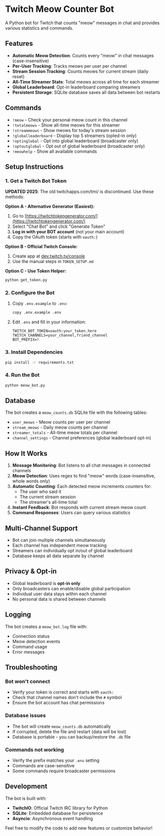 # Twitch Meow Counter Bot

A Python bot for Twitch that counts "meow" messages in chat and provides various statistics and commands.

## Features

- **Automatic Meow Detection**: Counts every "meow" in chat messages (case-insensitive)
- **Per-User Tracking**: Tracks meows per user per channel
- **Stream Session Tracking**: Counts meows for current stream (daily reset)
- **All-Time Streamer Stats**: Total meows across all time for each streamer
- **Global Leaderboard**: Opt-in leaderboard comparing streamers
- **Persistent Storage**: SQLite database saves all data between bot restarts

## Commands

- `!meow` - Check your personal meow count in this channel
- `!totalmeows` - Show all-time meows for this streamer
- `!streammeows` - Show meows for today's stream session
- `!globalleaderboard` - Display top 5 streamers (opted-in only)
- `!optinglobal` - Opt into global leaderboard (broadcaster only)
- `!optoutglobal` - Opt out of global leaderboard (broadcaster only)
- `!meowhelp` - Show all available commands

## Setup Instructions

### 1. Get a Twitch Bot Token

**UPDATED 2025**: The old twitchapps.com/tmi/ is discontinued. Use these methods:

**Option A - Alternative Generator (Easiest):**
1. Go to [https://twitchtokengenerator.com/](https://twitchtokengenerator.com/)
2. Select "Chat Bot" and click "Generate Token"
3. **Log in with your BOT account** (not your main account)
4. Copy the OAuth token (starts with `oauth:`)

**Option B - Official Twitch Console:**
1. Create app at [dev.twitch.tv/console](https://dev.twitch.tv/console)
2. Use the manual steps in `TOKEN_SETUP.md`

**Option C - Use Token Helper:**
```bash
python get_token.py
```

### 2. Configure the Bot

1. Copy `.env.example` to `.env`:
   ```bash
   copy .env.example .env
   ```

2. Edit `.env` and fill in your information:
   ```
   TWITCH_BOT_TOKEN=oauth:your_token_here
   TWITCH_CHANNELS=your_channel,friend_channel
   BOT_PREFIX=!
   ```

### 3. Install Dependencies

```bash
pip install -r requirements.txt
```

### 4. Run the Bot

```bash
python meow_bot.py
```

## Database

The bot creates a `meow_counts.db` SQLite file with the following tables:

- `user_meows` - Meow counts per user per channel
- `stream_meows` - Daily meow counts per channel
- `streamer_totals` - All-time meow totals per channel
- `channel_settings` - Channel preferences (global leaderboard opt-in)

## How It Works

1. **Message Monitoring**: Bot listens to all chat messages in connected channels
2. **Meow Detection**: Uses regex to find "meow" words (case-insensitive, whole words only)
3. **Automatic Counting**: Each detected meow increments counters for:
   - The user who said it
   - The current stream session
   - The streamer's all-time total
4. **Instant Feedback**: Bot responds with current stream meow count
5. **Command Responses**: Users can query various statistics

## Multi-Channel Support

- Bot can join multiple channels simultaneously
- Each channel has independent meow tracking
- Streamers can individually opt in/out of global leaderboard
- Database keeps all data separate by channel

## Privacy & Opt-in

- Global leaderboard is **opt-in only**
- Only broadcasters can enable/disable global participation
- Individual user data stays within each channel
- No personal data is shared between channels

## Logging

The bot creates a `meow_bot.log` file with:
- Connection status
- Meow detection events
- Command usage
- Error messages

## Troubleshooting

### Bot won't connect
- Verify your token is correct and starts with `oauth:`
- Check that channel names don't include the `#` symbol
- Ensure the bot account has chat permissions

### Database issues
- The bot will create `meow_counts.db` automatically
- If corrupted, delete the file and restart (data will be lost)
- Database is portable - you can backup/restore the `.db` file

### Commands not working
- Verify the prefix matches your `.env` setting
- Commands are case-sensitive
- Some commands require broadcaster permissions

## Development

The bot is built with:
- **TwitchIO**: Official Twitch IRC library for Python
- **SQLite**: Embedded database for persistence
- **Asyncio**: Asynchronous event handling

Feel free to modify the code to add new features or customize behavior!
